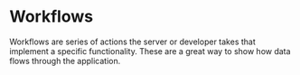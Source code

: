 # Workflows

<div style="display: none;">
  \page workflow Workflows

  <div>\subpage workflow-auditing</div>
  <div>\subpage workflow-billing</div>
  <div>\subpage workflow-deployment</div>
  <div>\subpage workflow-faking</div>
  <div>\subpage workflow-login</div>
  <div>\subpage workflow-migration</div>
  <div>\subpage workflow-moderation</div>
  <div>\subpage workflow-push</div>
</div>

Workflows are series of actions the server or developer takes that implement a
specific functionality. These are a great way to show how data flows through the
application.
